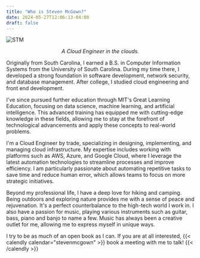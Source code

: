 ```yaml
---
title: "Who is Steven McGown?"
date: 2024-05-27T12:06:13-04:00
draft: false
---
```


![STM](/images/cover.jpeg#center)
<div style="text-align: center;">
  <p><em>A Cloud Engineer in the clouds.</em></p>
</div>

Originally from South Carolina, I earned a B.S. in Computer Information Systems from the University of South Carolina. During my time there, I developed a strong foundation in software development, network security, and database management. After college, I studied cloud engineering and front end development.

I've since pursued further education through MIT's Great Learning Education, focusing on data science, machine learning, and artificial intelligence. This advanced training has equipped me with cutting-edge knowledge in these fields, allowing me to stay at the forefront of technological advancements and apply these concepts to real-world problems.

I'm a Cloud Engineer by trade, specializing in designing, implementing, and managing cloud infrastructure. My expertise includes working with platforms such as AWS, Azure, and Google Cloud, where I leverage the latest automation technologies to streamline processes and improve efficiency. I am particularly passionate about automating repetitive tasks to save time and reduce human error, which allows teams to focus on more strategic initiatives.

Beyond my professional life, I have a deep love for hiking and camping. Being outdoors and exploring nature provides me with a sense of peace and rejuvenation. It's a perfect counterbalance to the high-tech world I work in. I also have a passion for music, playing various instruments such as guitar, bass, piano and banjo to name a few. Music has always been a creative outlet for me, allowing me to express myself in unique ways.

I try to be as much of an open book as I can. If you are at all interested, 
{{< calendly calendar="stevenmcgown" >}}
  book a meeting with me to talk!
{{< /calendly >}}

